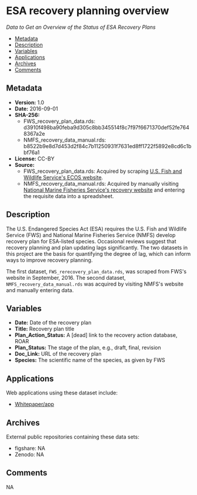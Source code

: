 # ESA recovery planning overview

_Data to Get an Overview of the Status of ESA Recovery Plans_

- [Metadata](#metadata)
- [Description](#description)
- [Variables](#variables)
- [Applications](#applications)
- [Archives](#archives)
- [Comments](#comments)

## Metadata<a name='metadata'></a>
- **Version:** 1.0
- **Date:** 2016-09-01 
- **SHA-256:** 
    - FWS_recovery_plan_data.rds: d3910f498ba90feba9d305c8bb345514f8c7f97f6671370def52fe7648367a2e
    - NMFS_recovery_data_manual.rds: b8522b9e8d7d453d2f84c7b11250931f7631ed8ff1722f5892e8cd6c1bbf76a1
- **License:** CC-BY
- **Source:** 
    - FWS_recovery_plan_data.rds: Acquired by scraping 
    [U.S. Fish and Wildlife Service's ECOS website](http://ecos.fws.gov).
    - NMFS_recovery_data_manual.rds: Acquired by manually visiting 
    [National Marine Fisheries Service's recovery website](http://www.nmfs.noaa.gov/pr/recovery/plans.htm) 
    and entering the requisite data into a spreadsheet.

## Description<a name='description'></a>

The U.S. Endangered Species Act (ESA) requires the U.S. Fish and Wildlife Service 
(FWS) and National Marine Fisheries Service (NMFS) develop recovery plan for 
ESA-listed species. Occasional reviews suggest that recovery planning and 
plan updating lags significantly. The two datasets in this project are the basis
for quantifying the degree of lag, which can inform ways to improve recovery
planning. 

The first dataset, `FWS_rerecovery_plan_data.rds`, was scraped from FWS's website
in September, 2016. The second dataset, `NMFS_recovery_data_manual.rds` was 
acquired by visiting NMFS's website and manually entering data.

## Variables<a name='variables'></a>

- **Date:** Date of the recovery plan
- **Title:** Recovery plan title
- **Plan_Action_Status:** A [dead] link to the recovery action database, ROAR
- **Plan_Status:** The stage of the plan, e.g., draft, final, revision
- **Doc_Link:** URL of the recovery plan
- **Species:** The scientific name of the species, as given by FWS

## Applications<a name='applications'></a>

Web applications using these dataset include:

- [Whitepaper/app](https://cci-dev.org/working_papers/recovery_plan_analysis.html)

## Archives<a name='archives'></a>

External public repositories containing these data sets:

- figshare: NA
- Zenodo: NA

## Comments<a name='comments'></a>

NA

